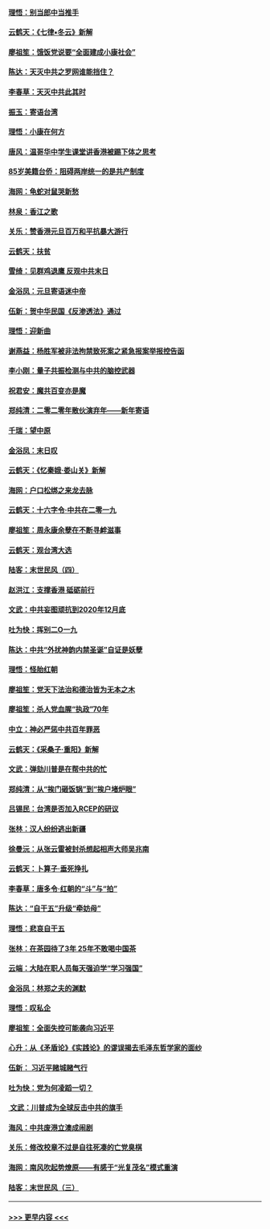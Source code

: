 #### [理悟：别当郎中当推手](../pages/nsc993/n11768243.md?t=01050555) 
#### [云鹤天：《七律▪冬云》新解](../pages/nsc993/n11768204.md?t=01050555) 
#### [廖祖笙：饿饭党说要“全面建成小康社会”](../pages/nsc993/n11767482.md?t=01050555) 
#### [陈达：天灭中共之罗网谁能挡住？](../pages/nsc993/n11767465.md?t=01050555) 
#### [李春草：天灭中共此其时](../pages/nsc993/n11767452.md?t=01050555) 
#### [振玉：寄语台湾](../pages/nsc993/n11767432.md?t=01050555) 
#### [理悟：小康在何方](../pages/nsc993/n11767394.md?t=01050555) 
#### [唐风：温哥华中学生课堂讲香港被踢下体之思考](../pages/nsc993/n11766848.md?t=01050555) 
#### [85岁美籍台侨：阻碍两岸统一的是共产制度](../pages/nsc993/n11765043.md?t=01050555) 
#### [海网：龟蛇对鼠哭新愁](../pages/nsc993/n11764895.md?t=01050555) 
#### [林泉：香江之歌](../pages/nsc993/n11764415.md?t=01050555) 
#### [关乐：赞香港元旦百万和平抗暴大游行](../pages/nsc993/n11764382.md?t=01050555) 
#### [云鹤天：扶贫](../pages/nsc993/n11764245.md?t=01050555) 
#### [雪绮：见群鸡退鹰  反观中共末日](../pages/nsc993/n11762112.md?t=01050555) 
#### [金浴凤：元旦寄语迷中帝](../pages/nsc993/n11761788.md?t=01050555) 
#### [伍新：贺中华民国《反渗透法》通过](../pages/nsc993/n11761994.md?t=01050555) 
#### [理悟：迎新曲](../pages/nsc993/n11761152.md?t=01050555) 
#### [谢燕益：杨胜军被非法拘禁致死案之紧急报案举报控告函](../pages/nsc993/n11756134.md?t=01050555) 
#### [李小刚：量子共振检测与中共的脑控武器](../pages/nsc993/n11754518.md?t=01050555) 
#### [祝君安：魔共百变亦是魔](../pages/nsc993/n11754469.md?t=01050555) 
#### [郑纯清：二零二零年散伙演弃年——新年寄语](../pages/nsc993/n11754195.md?t=01050555) 
#### [千瑞：望中原](../pages/nsc993/n11754159.md?t=01050555) 
#### [金浴凤：末日叹](../pages/nsc993/n11752359.md?t=01050555) 
#### [云鹤天：《忆秦娥‧娄山关》新解](../pages/nsc993/n11752348.md?t=01050555) 
#### [海网：户口松绑之来龙去脉](../pages/nsc993/n11752328.md?t=01050555) 
#### [云鹤天：十六字令‧中共在二零一九](../pages/nsc993/n11752305.md?t=01050555) 
#### [廖祖笙：周永康余孽在不断寻衅滋事](../pages/nsc993/n11751013.md?t=01050555) 
#### [云鹤天：观台湾大选](../pages/nsc993/n11751007.md?t=01050555) 
#### [陆客：末世民风（四）](../pages/nsc993/n11749203.md?t=01050555) 
#### [赵洪江：支撑香港 砥砺前行](../pages/nsc993/n11748482.md?t=01050555) 
#### [文武：中共妄图顽抗到2020年12月底](../pages/nsc993/n11748446.md?t=01050555) 
#### [吐为快：挥别二O一九](../pages/nsc993/n11748411.md?t=01050555) 
#### [陈达：中共“外扰神韵内禁圣诞”自证是妖孽](../pages/nsc993/n11748226.md?t=01050555) 
#### [理悟：怪胎红朝](../pages/nsc993/n11748206.md?t=01050555) 
#### [廖祖笙：党天下法治和德治皆为无本之木](../pages/nsc993/n11748135.md?t=01050555) 
#### [廖祖笙：杀人党血腥“执政”70年](../pages/nsc993/n11745144.md?t=01050555) 
#### [中立：神必严惩中共百年罪恶](../pages/nsc993/n11744970.md?t=01050555) 
#### [云鹤天：《采桑子‧重阳》新解](../pages/nsc993/n11744948.md?t=01050555) 
#### [文武：弹劾川普是在帮中共的忙](../pages/nsc993/n11744758.md?t=01050555) 
#### [郑纯清：从“挨门砸饭锅”到“挨户堵炉眼”](../pages/nsc993/n11744745.md?t=01050555) 
#### [吕锡民：台湾是否加入RCEP的研议](../pages/nsc993/n11744701.md?t=01050555) 
#### [张林：汉人纷纷逃出新疆](../pages/nsc993/n11743530.md?t=01050555) 
#### [徐曼沅：从张云雷被封杀想起相声大师吴兆南](../pages/nsc993/n11741816.md?t=01050555) 
#### [云鹤天：卜算子‧垂死挣扎](../pages/nsc993/n11739956.md?t=01050555) 
#### [李春草：唐多令‧红朝的“斗”与“拍”](../pages/nsc993/n11739830.md?t=01050555) 
#### [陈达：“自干五”升级“牵妨母”](../pages/nsc993/n11739724.md?t=01050555) 
#### [理悟：悲哀自干五](../pages/nsc993/n11739547.md?t=01050555) 
#### [张林：在茶园待了3年 25年不敢喝中国茶](../pages/nsc993/n11739240.md?t=01050555) 
#### [云端：大陆在职人员每天强迫学“学习强国”](../pages/nsc993/n11738735.md?t=01050555) 
#### [金浴凤：林郑之夫的渊默](../pages/nsc993/n11737735.md?t=01050555) 
#### [理悟：叹私企](../pages/nsc993/n11737715.md?t=01050555) 
#### [廖祖笙：全面失控可能袭向习近平](../pages/nsc993/n11737704.md?t=01050555) 
#### [心升：从《矛盾论》《实践论》的谬误揭去毛泽东哲学家的面纱](../pages/nsc993/n11736962.md?t=01050555) 
#### [伍新： 习近平赌城赌气行](../pages/nsc993/n11736929.md?t=01050555) 
#### [吐为快：党为何凌蹈一切？](../pages/nsc993/n11736915.md?t=01050555) 
#### [ 文武：川普成为全球反击中共的旗手](../pages/nsc993/n11736882.md?t=01050555) 
#### [海风：中共废港立澳成闹剧](../pages/nsc993/n11735857.md?t=01050555) 
#### [关乐：修改校章不过是自往死凑的亡党臭棋](../pages/nsc993/n11735097.md?t=01050555) 
#### [海网：南风吹起势燎原——有感于“光复茂名”模式重演](../pages/nsc993/n11732308.md?t=01050555) 
#### [陆客：末世民风（三）](../pages/nsc993/n11732211.md?t=01050555) 

----
#### [ >>> 更早内容 <<< ](../indexes/nsc993-earlier.md)
